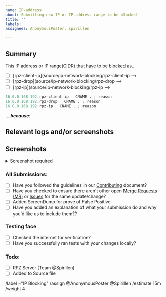 ```yaml
---
name: IP-address
about: Submitting new IP or IP-address range to be blocked
title: ''
labels: 
assignees: AnonymousPoster, spirillen

---
```


## Summary

<!-- Keep any domains in back ticks `(`)`

Screenshot is required within the <details> pane. Leave a blank line before 
and after the image link -->

This IP address or IP range(CIDR) that have to be blocked as..

- [ ] [rpz-client-ip](source/ip-network-blocking/rpz-client-ip -->
- [ ] [rpz-drop](source/ip-network-blocking/rpz-drop -->
- [ ] [rpz-ip](source/ip-network-blocking/rpz-ip -->

```python
16.0.0.168.192.rpz-client-ip   CNAME . ; reason
16.0.0.168.192.rpz-drop   CNAME . ; reason
16.0.0.168.192.rpz-ip   CNAME . ; reason
```

... ***because***:

## Relevant logs and/or screenshots

<!-- Paste any relevant logs - please use code blocks (```) to format 
console output, logs, and code as it's very hard to read otherwise. -->

## Screenshots

<details><Summary>Screenshot required</summary>



</details>

### All Submissions:
- [ ] Have you followed the guidelines in our [Contributing](CONTRIBUTING.md) document?
- [ ] Have you checked to ensure there aren't other open
	[Merge Requests (MR)](../merge_requests) or [Issues](../issues) for
	the same update/change?
- [ ] Added ScreenDump for prove of False Positive
- [ ] Have you added an explanation of what your submission do and why
	you'd like us to include them??

### Testing face
- [ ] Checked the internet for verification?
- [ ] Have you successfully ran tests with your changes locally?

### Todo:
- [ ] RPZ Server (Team @Spirillen)
- [ ] Added to Source file

/label ~"IP Blocking" 
/assign @AnonymousPoster @Spirillen
/estimate 15m
/weight 4
